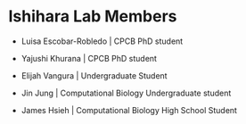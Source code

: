 # Ishihara Lab Members
- Luisa Escobar-Robledo | CPCB PhD student
- Yajushi Khurana | CPCB PhD student
- Elijah Vangura | Undergraduate Student
- Jin Jung | Computational Biology Undergraduate student

- James Hsieh | Computational Biology High School Student
